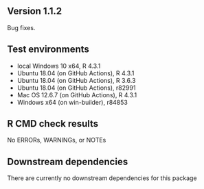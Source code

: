 ## Version 1.1.2
Bug fixes.

## Test environments
* local Windows 10 x64, R 4.3.1
* Ubuntu 18.04 (on GitHub Actions), R 4.3.1
* Ubuntu 18.04 (on GitHub Actions), R 3.6.3
* Ubuntu 18.04 (on GitHub Actions), r82991
* Mac OS 12.6.7 (on GitHub Actions), R 4.3.1
* Windows x64 (on win-builder), r84853

## R CMD check results
No ERRORs, WARNINGs, or NOTEs

## Downstream dependencies
There are currently no downstream dependencies for this package